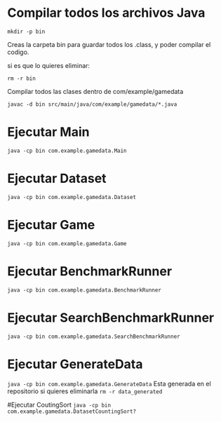 # Compilar todos los archivos Java
``
mkdir -p bin
``
 
Creas la carpeta bin para guardar todos los .class, y poder compilar el codigo.

si es que lo quieres eliminar:

``
rm -r bin
``

Compilar todos las clases dentro de com/example/gamedata

``
javac -d bin src/main/java/com/example/gamedata/*.java
``
# Ejecutar Main
``
java -cp bin com.example.gamedata.Main
``

# Ejecutar Dataset
``
java -cp bin com.example.gamedata.Dataset
``
# Ejecutar Game
``
java -cp bin com.example.gamedata.Game
``
# Ejecutar BenchmarkRunner
``
java -cp bin com.example.gamedata.BenchmarkRunner
``
# Ejecutar SearchBenchmarkRunner
``
java -cp bin com.example.gamedata.SearchBenchmarkRunner
``
# Ejecutar GenerateData
``
java -cp bin com.example.gamedata.GenerateData
``
Esta generada en el repositorio si quieres eliminarla
``
rm -r data_generated
``

#Ejecutar CoutingSort
``
java -cp bin com.example.gamedata.DatasetCountingSort?
``
